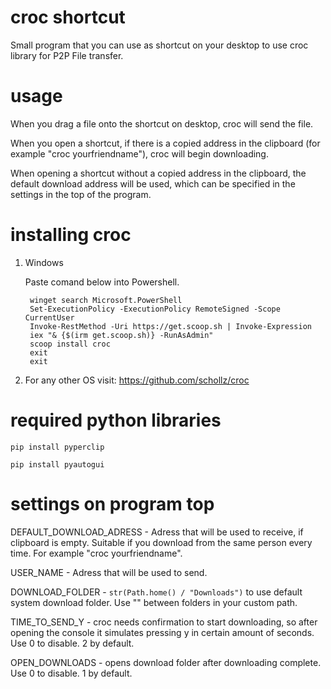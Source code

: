 # croc shortcut
Small program that you can use as shortcut on your desktop to use croc library for P2P File transfer.

# usage
When you drag a file onto the shortcut on desktop, croc will send the file.

When you open a shortcut, if there is a copied address in the clipboard (for example "croc yourfriendname"), croc will begin downloading.

When opening a shortcut without a copied address in the clipboard, the default download address will be used, which can be specified in the settings in the top of the program.

# installing croc
1. Windows

   Paste comand below into Powershell.
   ```
    winget search Microsoft.PowerShell
    Set-ExecutionPolicy -ExecutionPolicy RemoteSigned -Scope CurrentUser
    Invoke-RestMethod -Uri https://get.scoop.sh | Invoke-Expression
    iex "& {$(irm get.scoop.sh)} -RunAsAdmin"
    scoop install croc
    exit
    exit
   ```
   
3. For any other OS visit: https://github.com/schollz/croc


# required python libraries
```pip install pyperclip```

```pip install pyautogui```

# settings on program top
DEFAULT_DOWNLOAD_ADRESS - Adress that will be used to receive, if clipboard is empty. Suitable if you download from the same person every time. For example "croc yourfriendname".

USER_NAME - Adress that will be used to send.

DOWNLOAD_FOLDER - ```str(Path.home() / "Downloads")``` to use default system download folder. Use "\" between folders in your custom path.

TIME_TO_SEND_Y - croc needs confirmation to start downloading, so after opening the console it simulates pressing y in certain amount of seconds. Use 0 to disable. 2 by default.

OPEN_DOWNLOADS - opens download folder after downloading complete. Use 0 to disable. 1 by default.
